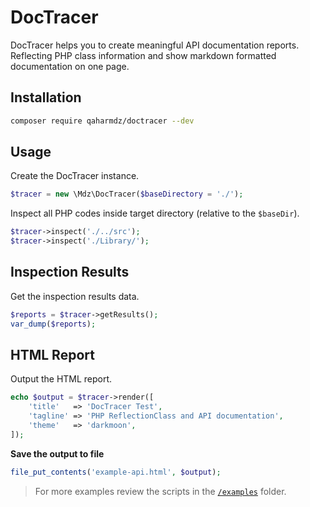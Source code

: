 DocTracer
==================

DocTracer helps you to create meaningful API documentation reports. 
Reflecting PHP class information and show markdown formatted documentation on one page.


Installation
------------

```bash
composer require qaharmdz/doctracer --dev
```

Usage
-----

Create the DocTracer instance.

```php
$tracer = new \Mdz\DocTracer($baseDirectory = './');
```

Inspect all PHP codes inside target directory (relative to the `$baseDir`).

```php
$tracer->inspect('./../src');
$tracer->inspect('./Library/');
```

## Inspection Results

Get the inspection results data.

```php
$reports = $tracer->getResults();
var_dump($reports);
```

## HTML Report

Output the HTML report.

```php
echo $output = $tracer->render([
    'title'   => 'DocTracer Test',
    'tagline' => 'PHP ReflectionClass and API documentation',
    'theme'   => 'darkmoon',
]);
```

**Save the output to file**

```php
file_put_contents('example-api.html', $output);
```


> For more examples review the scripts in the [`/examples`](/examples) folder.
